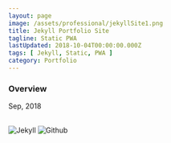```yaml
---
layout: page
image: /assets/professional/jekyllSite1.png
title: Jekyll Portfolio Site
tagline: Static PWA
lastUpdated: 2018-10-04T00:00:00.000Z
tags: [ Jekyll, Static, PWA ]
category: Portfolio
---
```


### Overview

Sep, 2018

<img class="lazyLoad thumbnail" :data-src="$withBase('/assets/professional/jekyllSite1.png')" alt=""/>
<img class="lazyLoad thumbnail" :data-src="$withBase('/assets/professional/jekyllSite2.png')" alt=""/>
<img class="lazyLoad thumbnail" :data-src="$withBase('/assets/professional/jekyllSite3.png')" alt=""/>
<br/>
<img class="lazyLoad thumbnail" :data-src="$withBase('/assets/logo/logoJekyll.png')" alt="Jekyll"/>
<img class="lazyLoad thumbnail" :data-src="$withBase('/assets/logo/logoGithub.png')" alt="Github"/>
